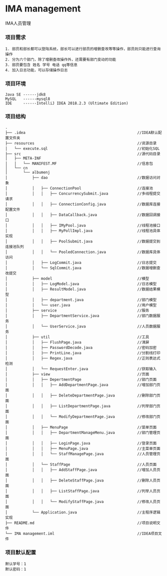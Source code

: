 # IMA management
IMA人员管理
  
### 项目需求  

    1. 部员和部长都可以登陆系统，部长可以进行部员的增删查改等等操作，部员则只能进行查询操作  
    2. 分为六个部门，除了增删查改操作外，还需要有部门变动的功能  
    3. 部员要包含 姓名 学号 电话 qq等信息  
    4. 加入日志功能，可以存储操作日志  
  
### 项目环境  

    Java SE ------jdk8  
    MySQL   ------mysql8  
    IDE     ------IntelliJ IDEA 2018.2.3 (Ultimate Edition)  

### 项目结构  

    .  
    ├── .idea                                                  //IDEA默认配置文件夹  
    ├── resources                                              //资源目录  
    │   └── execute.sql                                        //初始化SQL  
    ├── src                                                    //源代码目录  
    │   ├── META-INF                                           
    │   │   └── MANIFEST.MF                                    //信息包  
    │   └── cn                                                 
    │       └── albumenj                                       
    │           ├── dao                                        //数据访问对象  
    │           │   ├── ConnectionPool                         //连接池  
    │           │   │   ├── ConcurrencySubmit.java             //多线程提交请求  
    │           │   │   ├── ConnectionConfig.java              //数据库连接配置文件  
    │           │   │   ├── DataCallback.java                  //数据回调接口  
    │           │   │   ├── IMyPool.java                       //线程池接口  
    │           │   │   ├── MyPollImpl.java                    //线程池具体实现  
    │           │   │   ├── PoolSubmit.java                    //数据提交到连接池队列  
    │           │   │   └── PooledConnection.java              //数据库具体访问  
    │           │   ├── LogCommit.java                         //日志提交  
    │           │   └── SqlCommit.java                         //数据增删查改提交  
    │           ├── model                                      //模型  
    │           │   ├── LogModel.java                          //日志模型  
    │           │   ├── ResultModel.java                       //数据结果模型  
    │           │   ├── department.java                        //部门模型  
    │           │   └── user.java                              //用户模型  
    │           ├── service                                    //服务  
    │           │   ├── DepartmentService.java                 //部门数据服务  
    │           │   └── UserService.java                       //人员数据服务  
    │           ├── util                                       //工具  
    │           │   ├── FlushPage.java                         //清屏  
    │           │   ├── PasswordDecode.java                    //密码加密  
    │           │   ├── PrintLine.java                         //分割线打印  
    │           │   ├── Regex.java                             //正则表达式检测  
    │           │   └── RequestEnter.java                      //获取输入  
    │           ├── view                                       //页面  
    │           │   ├── DepertmentPage                         //部门页面  
    │           │   │   ├── AddDepartmentPage.java             //增加部门页面  
    │           │   │   ├── DeleteDepartmentPage.java          //删除部门页面  
    │           │   │   ├── ListDepartmentPage.java            //列举部门页面  
    │           │   │   └── ModifyDepartmentPage.java          //修改部门页面  
    │           │   ├── MenuPage                               //菜单页面  
    │           │   │   ├── DepartmentManageMenu.java          //部门管理页面  
    │           │   │   ├── LoginPage.java                     //登录页面  
    │           │   │   ├── MenuPage.java                      //主菜单页面  
    │           │   │   └── StaffManagePage.java               //人员管理页面  
    │           │   └── StaffPage                              //人员页面  
    │           │   │   ├── AddStaffPage.java                  //增加人员页面  
    │           │   │   ├── DeleteStaffPage.java               //删除人员页面  
    │           │   │   ├── ListStaffPage.java                 //列举人员页面  
    │           │   │   └── ModifyStaffPage.java               //修改人员页面  
    │           └── Application.java                           //主程序逻辑实现  
    ├── README.md                                              //项目说明文件  
    └── IMA management.iml                                     //IDEA项目文件  
  
### 项目默认配置  

    默认学号：1  
    默认密码：1  
